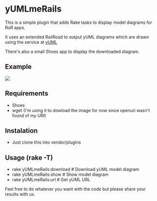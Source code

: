 # yUMLmeRails

This is a simple plugin that adds Rake tasks to display model diagrams for RoR apps.

It uses an extended RailRoad to output yUML diagrams which are drawn using the service at [yUML](http://yuml.me)

There's also a small Shoes app to display the downloaded diagram.

## Example

<img src="http://yuml.me/diagram/scruffy/class/[User],[Task],[Assignment],[Status],[User]1-*[Assignment],[Task]1-*[Assignment],[Task]1-*[Status]"/>

## Requirements

 * Shoes
 * wget (I'm using it to dowload the image for now since openuri wasn't found of my URI)

## Instalation

 * Just clone this into vendor/plugins

## Usage (rake -T)

 * rake yUMLmeRails:download            # Download yUML model diagram
 * rake yUMLmeRails:show                # Show model diagram
 * rake yUMLmeRails:url                 # Get yUML URL

Feel free to do whatever you want with the code but please share your results with us.

